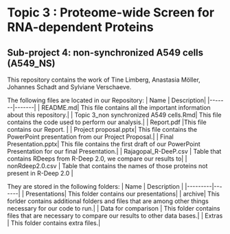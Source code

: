 # Topic 3 : Proteome-wide Screen for RNA-dependent Proteins
## Sub-project 4: non-synchronized A549 cells (A549_NS)  
 This repository contains the work of Tine Limberg, Anastasia Möller, Johannes Schadt and Sylviane Verschaeve.
 
The following files are located in our Repository: 
| Name | Description|
|-------|-------|
| README.md| This file contains all the important information about this repository.|
| Topic 3_non synchronized A549 cells.Rmd| This file contains the code used to perform our analysis.|
| Report.pdf |This file contains our Report. |
| Project proposal.pptx| This file contains the PowerPoint presentation from our Project Proposal.|
| Final Presentation.pptx| This file contains the first draft of our PowerPoint Presentation for our final Presentation.|
| Rajagopal_R-DeeP.csv | Table that contains RDeeps from R-Deep 2.0, we compare our results to|
| nonRdeep2.0.csv | Table that contains the names of those proteins not present in R-Deep 2.0 |



 They are stored in the following folders:
 | Name    | Description |
|---------|-------|
| Presentations| This folder contains our presentations|
| archive| This forlder contains additional folders and files that are among other things necessary for our code to run.|
| Data for comparison | This folder contains files that are necessary to compare our results to other data bases.|
| Extras | This folder contains extra files.|


